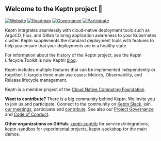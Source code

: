 ##  Welcome to the Keptn project 👋

[![Website](https://img.shields.io/static/v1?label=Website&message=keptn.sh&color=blue)](https://keptn.sh/)
[![Roadmap](https://img.shields.io/static/v1?label=Roadmap&message=public&color=green)](https://github.com/orgs/keptn/projects/1)
[![Governance](https://img.shields.io/static/v1?label=Governance&message=process&color=yellow)](https://github.com/keptn/keptn/blob/master/GOVERNANCE.md)
[![Participate](https://img.shields.io/static/v1?label=Contributing&message=guide&color=blue)](https://keptn.sh/community/)


Keptn integrates seamlessly with cloud-native deployment tools such as ArgoCD, Flux, and Gitlab to bring application
awareness to your Kubernetes cluster. Keptn supplements the standard deployment tools with features to help you ensure
that your deployments are in a healthy state.

For information about the history of the Keptn project, see the Keptn Lifecycle Toolkit is now Keptn! [blog](https://medium.com/keptn/keptn-lifecycle-toolkit-is-now-keptn-e0812217bf46).

Keptn includes multiple features that can be implemented independently or together. 
It targets three main use cases: Metrics, Observability, and Release lifecycle management.



Keptn is a member project of the [Cloud Native Computing Foundation](https://cncf.io).

**Want to contribute?**
There is a big community behind Keptn.
We invite you to join us and participate. 
Connect to the community on
[Keptn Slack](https://keptn.sh/community/#slack),
join [our meetings](https://keptn.sh/community/#meetings),
participate and [contribute](https://keptn.sh/community/contributing/).
See also our 
[Project Governance](https://github.com/keptn/keptn/blob/master/GOVERNANCE.md) and
[Code of Conduct](https://github.com/keptn/.github/blob/main/CODE_OF_CONDUCT.md).

**Other organizations on GitHub.**
[keptn-contrib](https://github.com/keptn-contrib) for services/integrations,
[keptn-sandbox](https://github.com/keptn-sandbox) for experimental projects,
[keptn-sockshop](https://github.com/keptn-sockshop) for the main demos.
